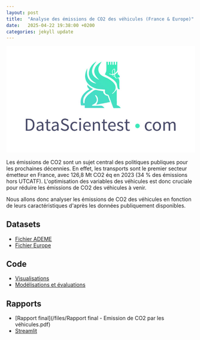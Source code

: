 ```yaml
---
layout: post
title:  "Analyse des émissions de CO2 des véhicules (France & Europe)"
date:   2025-04-22 19:38:00 +0200
categories: jekyll update
---
```


![Datascientest](/img/datascientest.jpg)

Les émissions de CO2 sont un sujet central des politiques publiques pour les prochaines décennies.
En effet, les transports sont le premier secteur émetteur en France, avec 126,8 Mt CO2 éq en 2023 (34 % des émissions hors UTCATF).
L'optimisation des variables des véhicules est donc cruciale pour réduire les émissions de CO2 des véhicules à venir.

Nous allons donc analyser les émissions de CO2 des véhicules en fonction de leurs caractéristiques d'après les données publiquement disponibles.

## Datasets

* [Fichier ADEME](/files/mars-2014-complete.csv)
* [Fichier Europe](/files/CO2_passenger_cars_v10.csv)

## Code

* [Visualisations](https://colab.research.google.com/drive/1JugXZC1PSOqXRRkYmceXS3E3FS57PIYH?usp=sharing)
* [Modélisations et évaluations](https://colab.research.google.com/drive/1BO6S5q2kD8piBwzgDKUjOx_cnNzBEVuX)

## Rapports

* [Rapport final](/files/Rapport final - Emission de CO2 par les véhicules.pdf)
* [Streamlit](https://app-fatcdi78r3j9hgvfbhvns8.streamlit.app/)